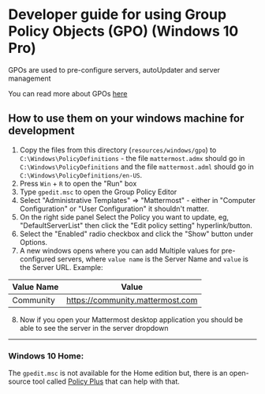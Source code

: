 # Developer guide for using Group Policy Objects (GPO) (Windows 10 Pro)

GPOs are used to pre-configure servers, autoUpdater and server management

You can read more about GPOs [here](https://learn.microsoft.com/en-us/previous-versions/windows/desktop/policy/group-policy-objects)

## How to use them on your windows machine for development

1. Copy the files from this directory (`resources/windows/gpo`) to `C:\Windows\PolicyDefinitions` - the file `mattermost.admx` should go in `C:\Windows\PolicyDefinitions` and the file `mattermost.adml` should go in `C:\Windows\PolicyDefinitions/en-US`.
2. Press `Win` + `R` to open the "Run" box
3. Type `gpedit.msc` to open the Group Policy Editor
4. Select "Administrative Templates" => "Mattermost" - either in "Computer Configuration" or "User Configuration" it shouldn't matter.
5. On the right side panel Select the Policy you want to update, eg, "DefaultServerList" then click the "Edit policy setting" hyperlink/button.
6. Select the "Enabled" radio checkbox and click the "Show" button under Options.
7. A new windows opens where you can add Multiple values for pre-configured servers, where `value name` is the Server Name and `value` is the Server URL.
Example:   

| Value Name | Value                            |
|------------|----------------------------------|
| Community  | <https://community.mattermost.com> |
8. Now if you open your Mattermost desktop application you should be able to see the server in the server dropdown

---

### Windows 10 Home:
The `gpedit.msc` is not available for the Home edition but, there is an open-source tool called [Policy Plus](https://github.com/Fleex255/PolicyPlus) that can help with that.
